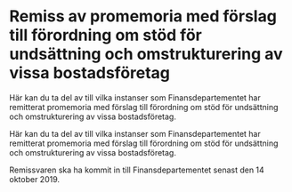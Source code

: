 # Remiss av promemoria med förslag till förordning om stöd för undsättning och omstrukturering av vissa bostadsföretag

Här kan du ta del av till vilka instanser som Finansdepartementet har remitterat promemoria med förslag till förordning om stöd för undsättning och omstrukturering av vissa bostadsföretag.

Här kan du ta del av till vilka instanser som Finansdepartementet har remitterat promemoria med förslag till förordning om stöd för undsättning och omstrukturering av vissa bostadsföretag.

Remissvaren ska ha kommit in till Finansdepartementet senast den 14 oktober 2019.
